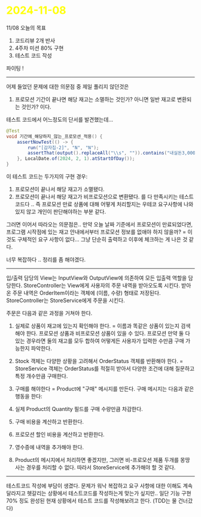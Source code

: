 # <span style="color:yellow">2024-11-08</span>
11/08 오늘의 목표
1. 코드리뷰 2개 반사
2. 4주차 미션 80% 구현
3. 테스트 코드 작성

파이팅 !

- - -

어제 들었던 문제에 대한 의문점 중 제일 풀리지 않던것은
1. 프로모션 기간이 끝나면 해당 재고는 소멸하는 것인가? 아니면 일반 재고로 변환되는 것인가? 이다.

테스트 코드에서 어느정도의 단서를 발견했는데... 

```java
@Test  
void 기간에_해당하지_않는_프로모션_적용() {  
    assertNowTest(() -> {  
        run("[감자칩-2]", "N", "N");  
        assertThat(output().replaceAll("\\s", "")).contains("내실돈3,000");  
    }, LocalDate.of(2024, 2, 1).atStartOfDay());  
}
```

이 테스트 코드는 두가지의 구현 경우: 
1. 프로모션이 끝나서 해당 재고가 소멸됐다.
2. 프로모션이 끝나서 해당 재고가 비프로모션으로 변환됐다.
를 다 만족시키는 테스트코드다 .. 즉 프로모션 만료 상품에 대해 어떻게 처리할지는 우테코 요구사항에 나와있지 않고 개인이 판단해야하는 부분 같다.

그러면 이어서 따라오는 의문점은.. 만약 오늘 날짜 기준에서 프로모션이 만료되었다면, 프로그램 시작점에 있는 재고 안내에서부터 프로모션 정보를 없애야 하지 않을까?
= 이것도 구체적인 요구 사항이 없다... 그냥 단순히 출력하고 이후에 체크하는 게 나은 것 같다.


너무 복잡하다 .. 정리를 좀 해야겠다.







- - -

입/출력 담당의 View는 InputView와 OutputView에 의존하여 모든 입출력 역할을 담당한다.
StoreController는 View에게 사용자의 주문 내역을 받아오도록 시킨다.
받아온 주문 내역은 OrderItem이라는 객체에 (이름, 수량) 형태로 저장된다.
StoreController는 StoreService에게 주문을 시킨다.

주문은 다음과 같은 과정을 거쳐야 한다.

1. 실제로 상품이 재고에 있는지 확인해야 한다.
= 이름과 똑같은 상품이 있는지 검색해야 한다. 프로모션 상품과 비프로모션 상품이 있을 수 있다. 프로모션 만약 둘 다 있는 경우라면 둘의 재고를 모두 합하여 어떻게든 사용자가 입력한 수만큼 구매 가능한지 파악한다.

2. Stock 객체는 다양한 상황을 고려해서 OrderStatus 객체를 반환해야 한다.
= StoreService 객체는 OrderStatus를 적절히 받아서 다양한 조건에 대해 질문하고 특정 개수만큼 구매한다.

3. 구매를 해야한다
= Product에 "구매" 메시지를 만든다. 구매 메시지는 다음과 같은 행동을 한다:
1. 실제 Product의 Quantity 필드를 구매 수량만큼 차감한다.
2. 구매 비용을 계산하고 반환한다.
3. 프로모션 할인 비용을 계산하고 반환한다.

4. 영수증에 내역을 추가해야 한다.
1. Product의 메시지에서 처리하면 좋겠지만, 그러면 비-프로모션 제품 두개를 몽땅 사는 경우를 처리할 수 없다. 따라서 StoreService에 추가해야 할 것 같다.

- - -

테스트코드 작성에 부담이 생겼다. 문제가 워낙 복잡하고 요구 사항에 대한 이해도 계속 달라지고 헷갈리는 상황에서 테스트코드를 작성하는게 맞는가 싶지만.. 일단 기능 구현 70% 정도 완성된 현재 상황에서 테스트 코드를 작성해보려고 한다. (TDD는 물 건너갔다)

